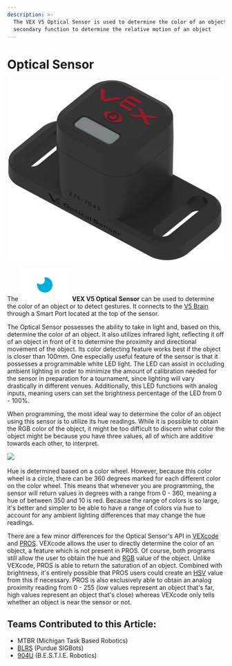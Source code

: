 ```yaml
---
description: >-
  The VEX V5 Optical Sensor is used to determine the color of an object and has
  secondary function to determine the relative motion of an object
---
```


# Optical Sensor

![V5 Optical Sensor](<../../../.gitbook/assets/opticalsensor (1).png>)

The <img src="../../../.gitbook/assets/opticalsensor_icon.png" alt="" data-size="line"> **VEX V5 Optical** **Sensor** can be used to determine the color of an object or to detect gestures. It connects to the [V5 Brain](../../vex-electronics/vex-v5-brain/) through a Smart Port located at the top of the sensor.

The Optical Sensor possesses the ability to take in light and, based on this, determine the color of an object. It also utilizes infrared light, reflecting it off of an object in front of it to determine the proximity and directional movement of the object. Its color detecting feature works best if the object is closer than 100mm. One especially useful feature of the sensor is that it possesses a programmable white LED light. The LED can assist in occluding ambient lighting in order to minimize the amount of calibration needed for the sensor in preparation for a tournament, since lighting will vary drastically in different venues. Additionally, this LED functions with analog inputs, meaning users can set the brightness percentage of the LED from 0 - 100%.

When programming, the most ideal way to determine the color of an object using this sensor is to utilize its hue readings. While it is possible to obtain the RGB color of the object, it might be too difficult to discern what color the object might be because you have three values, all of which are additive towards each other, to interpret.

![](../../../.gitbook/assets/colorwheel\_withdegrees.png)

Hue is determined based on a color wheel. However, because this color wheel is a circle, there can be 360 degrees marked for each different color on the color wheel. This means that whenever you are programming, the sensor will return values in degrees with a range from 0 - 360, meaning a hue of between 350 and 10 is red. Because the range of colors is so large, it's better and simpler to be able to have a range of colors via hue to account for any ambient lighting differences that may change the hue readings.&#x20;

There are a few minor differences for the Optical Sensor's API in [VEXcode](../../../software/vex-programming-software/vex-coding-studio-vcs.md) and [PROS](../../../software/vex-programming-software/pros/). VEXcode allows the user to directly determine the color of an object, a feature which is not present in PROS. Of course, both programs still allow the user to obtain the hue and [RGB](https://en.wikipedia.org/wiki/RGB\_color\_model) value of the object. Unlike VEXcode, PROS is able to return the saturation of an object. Combined with brightness, it's entirely possible that PROS users could create an [HSV](https://en.wikipedia.org/wiki/HSL\_and\_HSV) value from this if necessary. PROS is also exclusively able to obtain an analog proximity reading from 0 - 255 (low values represent an object that's far, high values represent an object that's close) whereas VEXcode only tells whether an object is near the sensor or not.

## Teams Contributed to this Article:

* MTBR (Michigan Task Based Robotics)
* [BLRS](https://purduesigbots.com/) (Purdue SIGBots)
* [904U](https://www.youtube.com/channel/UCKvtsL9hJ\_x7bqrpl3nJ3Gg) (B.E.S.T.I.E. Robotics)
